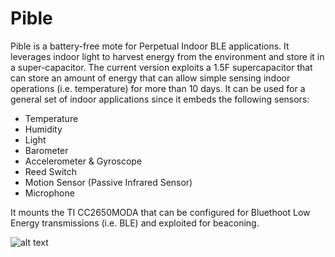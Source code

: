 # Pible
Pible is a battery-free mote for Perpetual Indoor BLE applications. It leverages indoor light to harvest energy from the environment and store it in a super-capacitor. The current version exploits a 1.5F supercapacitor that can store an amount of energy that can allow simple sensing indoor operations (i.e. temperature) for more than 10 days. It can be used for a general set of indoor applications since it embeds the following sensors:
- Temperature
- Humidity
- Light
- Barometer
- Accelerometer & Gyroscope
- Reed Switch
- Motion Sensor (Passive Infrared Sensor)
- Microphone

It mounts the TI CC2650MODA that can be configured for Bluethoot Low Energy transmissions (i.e. BLE) and exploited for beaconing.

![alt text](https://github.com/francescofraternali/Pible/Pible.png)
